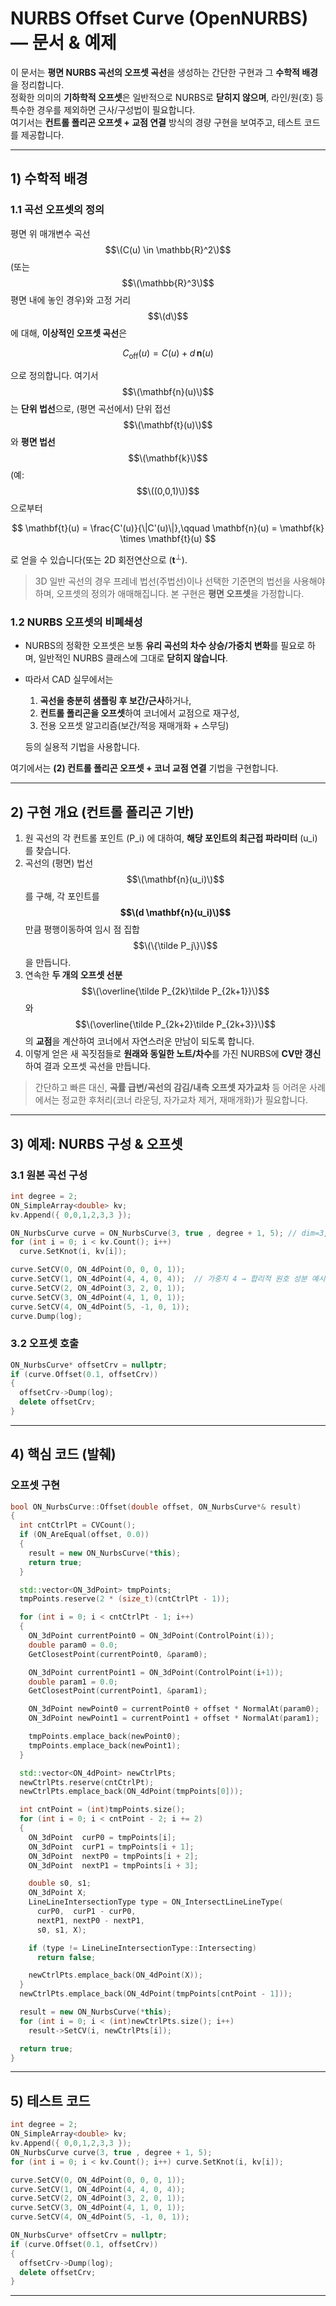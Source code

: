 
# NURBS Offset Curve (OpenNURBS) — 문서 & 예제

이 문서는 **평면 NURBS 곡선의 오프셋 곡선**을 생성하는 간단한 구현과 그 **수학적 배경**을 정리합니다.  
정확한 의미의 **기하학적 오프셋**은 일반적으로 NURBS로 **닫히지 않으며**, 라인/원(호) 등 특수한 경우를 제외하면 근사/구성법이 필요합니다.  
여기서는 **컨트롤 폴리곤 오프셋 + 교점 연결** 방식의 경량 구현을 보여주고, 테스트 코드를 제공합니다.

---

## 1) 수학적 배경

### 1.1 곡선 오프셋의 정의

평면 위 매개변수 곡선 $$\(C(u) \in \mathbb{R}^2\)$$ (또는 $$\(\mathbb{R}^3\)$$ 평면 내에 놓인 경우)와 고정 거리 $$\(d\)$$에 대해, **이상적인 오프셋 곡선**은

$$
C_\text{off}(u) = C(u) + d\,\mathbf{n}(u)
$$

으로 정의합니다. 여기서 $$\(\mathbf{n}(u)\)$$는 **단위 법선**으로, (평면 곡선에서) 단위 접선 $$\(\mathbf{t}(u)\)$$와 **평면 법선** $$\(\mathbf{k}\)$$ (예: $$\((0,0,1)\))$$으로부터

$$
\mathbf{t}(u) = \frac{C'(u)}{\|C'(u)\|},\qquad
\mathbf{n}(u) = \mathbf{k} \times \mathbf{t}(u)
$$

로 얻을 수 있습니다(또는 2D 회전연산으로 $\left(\mathbf{t}^\perp\right)$.

> 3D 일반 곡선의 경우 프레네 법선(주법선)이나 선택한 기준면의 법선을 사용해야 하며, 오프셋의 정의가 애매해집니다. 본 구현은 **평면 오프셋**을 가정합니다.

### 1.2 NURBS 오프셋의 비폐쇄성

- NURBS의 정확한 오프셋은 보통 **유리 곡선의 차수 상승/가중치 변화**를 필요로 하며, 일반적인 NURBS 클래스에 그대로 **닫히지 않습니다**.  
- 따라서 CAD 실무에서는
  1) **곡선을 충분히 샘플링 후 보간/근사**하거나,
  2) **컨트롤 폴리곤을 오프셋**하여 코너에서 교점으로 재구성,
  3) 전용 오프셋 알고리즘(보간/적응 재매개화 + 스무딩)

  등의 실용적 기법을 사용합니다.

여기에서는 **(2) 컨트롤 폴리곤 오프셋 + 코너 교점 연결** 기법을 구현합니다.

---

## 2) 구현 개요 (컨트롤 폴리곤 기반)

1. 원 곡선의 각 컨트롤 포인트 \(P_i\) 에 대하여, **해당 포인트의 최근접 파라미터** \(u_i\) 를 찾습니다.  
2. 곡선의 (평면) 법선 $$\(\mathbf{n}(u_i)\)$$를 구해, 각 포인트를 **$$\(d \mathbf{n}(u_i)\)$$** 만큼 평행이동하여 임시 점 집합 $$\(\{\tilde P_j\}\)$$을 만듭니다.  
3. 연속한 **두 개의 오프셋 선분** $$\(\overline{\tilde P_{2k}\tilde P_{2k+1}}\)$$ 와 $$\(\overline{\tilde P_{2k+2}\tilde P_{2k+3}}\)$$ 의 **교점**을 계산하여 코너에서 자연스러운 만남이 되도록 합니다.  
4. 이렇게 얻은 새 꼭짓점들로 **원래와 동일한 노트/차수**를 가진 NURBS에 **CV만 갱신**하여 결과 오프셋 곡선을 만듭니다.

> 간단하고 빠른 대신, **곡률 급변/곡선의 감김/내측 오프셋 자가교차** 등 어려운 사례에서는 정교한 후처리(코너 라운딩, 자가교차 제거, 재매개화)가 필요합니다.

---

## 3) 예제: NURBS 구성 & 오프셋

### 3.1 원본 곡선 구성

```cpp
int degree = 2;
ON_SimpleArray<double> kv;
kv.Append({ 0,0,1,2,3,3 });

ON_NurbsCurve curve = ON_NurbsCurve(3, true , degree + 1, 5); // dim=3, rational, order=3, cv=5
for (int i = 0; i < kv.Count(); i++)
  curve.SetKnot(i, kv[i]);

curve.SetCV(0, ON_4dPoint(0, 0, 0, 1));
curve.SetCV(1, ON_4dPoint(4, 4, 0, 4));  // 가중치 4 → 합리적 원호 성분 예시
curve.SetCV(2, ON_4dPoint(3, 2, 0, 1));
curve.SetCV(3, ON_4dPoint(4, 1, 0, 1));
curve.SetCV(4, ON_4dPoint(5, -1, 0, 1));
curve.Dump(log);
```

### 3.2 오프셋 호출

```cpp
ON_NurbsCurve* offsetCrv = nullptr;
if (curve.Offset(0.1, offsetCrv))
{
  offsetCrv->Dump(log);
  delete offsetCrv;
}
```

---

## 4) 핵심 코드 (발췌)

### 오프셋 구현

```cpp
bool ON_NurbsCurve::Offset(double offset, ON_NurbsCurve*& result)
{
  int cntCtrlPt = CVCount();
  if (ON_AreEqual(offset, 0.0))
  {
    result = new ON_NurbsCurve(*this);
    return true;
  }

  std::vector<ON_3dPoint> tmpPoints;
  tmpPoints.reserve(2 * (size_t)(cntCtrlPt - 1));

  for (int i = 0; i < cntCtrlPt - 1; i++)
  {
    ON_3dPoint currentPoint0 = ON_3dPoint(ControlPoint(i));
    double param0 = 0.0;
    GetClosestPoint(currentPoint0, &param0);

    ON_3dPoint currentPoint1 = ON_3dPoint(ControlPoint(i+1));
    double param1 = 0.0;
    GetClosestPoint(currentPoint1, &param1);

    ON_3dPoint newPoint0 = currentPoint0 + offset * NormalAt(param0);
    ON_3dPoint newPoint1 = currentPoint1 + offset * NormalAt(param1);

    tmpPoints.emplace_back(newPoint0);
    tmpPoints.emplace_back(newPoint1);
  }

  std::vector<ON_4dPoint> newCtrlPts;
  newCtrlPts.reserve(cntCtrlPt);
  newCtrlPts.emplace_back(ON_4dPoint(tmpPoints[0]));

  int cntPoint = (int)tmpPoints.size();
  for (int i = 0; i < cntPoint - 2; i += 2)
  {
    ON_3dPoint  curP0 = tmpPoints[i];
    ON_3dPoint  curP1 = tmpPoints[i + 1];
    ON_3dPoint  nextP0 = tmpPoints[i + 2];
    ON_3dPoint  nextP1 = tmpPoints[i + 3];

    double s0, s1;
    ON_3dPoint X;
    LineLineIntersectionType type = ON_IntersectLineLineType(
      curP0,  curP1 - curP0,
      nextP1, nextP0 - nextP1,
      s0, s1, X);

    if (type != LineLineIntersectionType::Intersecting)
      return false;

    newCtrlPts.emplace_back(ON_4dPoint(X));
  }
  newCtrlPts.emplace_back(ON_4dPoint(tmpPoints[cntPoint - 1]));

  result = new ON_NurbsCurve(*this);
  for (int i = 0; i < (int)newCtrlPts.size(); i++)
    result->SetCV(i, newCtrlPts[i]);

  return true;
}
```

---

## 5) 테스트 코드

```cpp
int degree = 2;
ON_SimpleArray<double> kv;
kv.Append({ 0,0,1,2,3,3 });
ON_NurbsCurve curve(3, true , degree + 1, 5);
for (int i = 0; i < kv.Count(); i++) curve.SetKnot(i, kv[i]);

curve.SetCV(0, ON_4dPoint(0, 0, 0, 1));
curve.SetCV(1, ON_4dPoint(4, 4, 0, 4));
curve.SetCV(2, ON_4dPoint(3, 2, 0, 1));
curve.SetCV(3, ON_4dPoint(4, 1, 0, 1));
curve.SetCV(4, ON_4dPoint(5, -1, 0, 1));

ON_NurbsCurve* offsetCrv = nullptr;
if (curve.Offset(0.1, offsetCrv))
{
  offsetCrv->Dump(log);
  delete offsetCrv;
}
```

---
